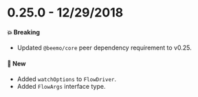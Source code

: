 # 0.25.0 - 12/29/2018

#### 💥 Breaking

- Updated `@beemo/core` peer dependency requirement to v0.25.

#### 🚀 New

- Added `watchOptions` to `FlowDriver`.
- Added `FlowArgs` interface type.
